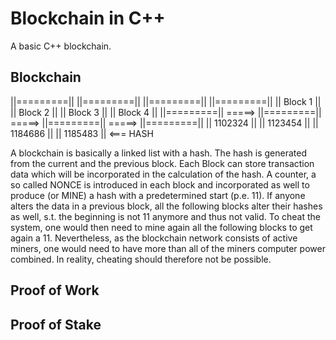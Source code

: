 # Blockchain in C++
A basic C++ blockchain.

## Blockchain

 ||=========||	        ||=========||           ||=========||           ||=========||
 || Block 1 ||          || Block 2 ||           || Block 3 ||           || Block 4 ||
 ||=========|| =====>   ||=========||   =====>  ||=========||   =====>  ||=========||
 || 1102324 ||          || 1123454 ||           || 1184686 ||           || 1185483 ||  <=== HASH

A blockchain is basically a linked list with a hash.
The hash is generated from the current and the previous block. 
Each Block can store transaction data which will be incorporated in the calculation of the hash. A counter, a so called NONCE is introduced in each block and incorporated as well to produce (or MINE) a hash with a predetermined start (p.e. 11). If anyone alters the data in a previous block, all the following blocks alter their hashes as well, s.t. the beginning is not 11 anymore and thus not valid. To cheat the system, one would then need to mine again all the following blocks to get again a 11. Nevertheless, as the blockchain network consists of active miners, one would need to have more than all of the miners computer power combined. In reality, cheating should therefore not be possible.

## Proof of Work

## Proof of Stake
